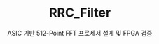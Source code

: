 ---
title: RRC_Filter
order : 7
subtitle: ASIC 기반 512-Point FFT 프로세서 설계 및 FPGA 검증
description: ""
layout: page
permalink: /projects/fft_processor/
image: /img/fft/fft.jpg
tags : [ASIC, FPGA, VCS/Verdi, SystemVerilog, MATLAB]
---
